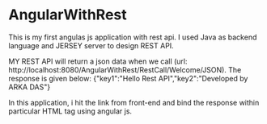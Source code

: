 # AngularWithRest
This is my first angulas js application with rest api.
I used Java as backend language and JERSEY server to design REST API. 


MY REST API will return a json data when we call (url: http://localhost:8080/AngularWithRest/RestCall/Welcome/JSON). The response is given below:
{"key1":"Hello Rest API","key2":"Developed by ARKA DAS"}

In this application, i hit the link from front-end and bind the response within particular HTML tag using angular js. 